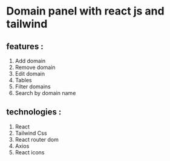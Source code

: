 # Domain panel with react js and tailwind 

## features :
1. Add domain 
2. Remove domain 
3. Edit domain 
4. Tables 
5. Filter domains 
6. Search by domain name 

## technologies :
1. React 
2. Tailwind Css 
3. React router dom 
4. Axios 
5. React icons 
 